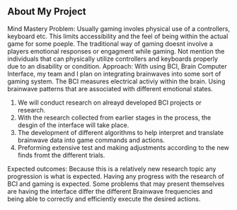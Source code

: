 ## About My Project
Mind Mastery
Problem: Usually gaming involes physical use of a controllers, keyboard etc. This limits accessibility and the feel of being within the actual game for some poeple. The traditional way of gaming doesnt involve a players emotional responses or engagment while gaming. Not mention the individuals that can physically utilize controllers and keyboards properly due to an disability or condition. 
Approach: With using BCI, Brain Computer Interface, my team and I plan on integrating brainwaves into some sort of gaming system. The BCI measures electrical activiy within the brain. Using brainwave patterns that are associated with different emotional states. 
1. We will conduct research on alreayd developed BCI projects or research.
2. With the research collected from earlier stages in the process, the desgin of the interface will take place.
3. The development of different algorithms to help interpret and translate brainwave data into game commands and actions.
4. Preforming extensive test and making adjustments according to the new finds fromt the different trials.

Expected outcomes: Because this is a relatively new research topic any progression is what is expected. Having any progress with the research of BCI and gaming is expected.
Some problems that may present themselves are having the interface differ the different Brainwave frequencies and being able to correctly and efficiently execute the desired actions.

